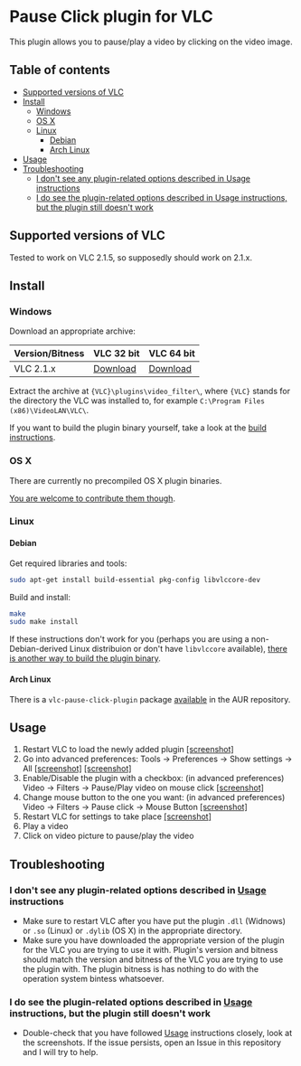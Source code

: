 # Pause Click plugin for VLC
This plugin allows you to pause/play a video by clicking on the video image.

## Table of contents

- [Supported versions of VLC](#supported-versions-of-vlc)
- [Install](#install)
  - [Windows](#windows)
  - [OS X](#os-x)
  - [Linux](#linux)
    - [Debian](#debian)
    - [Arch Linux](#arch-linux)
- [Usage](#usage)
- [Troubleshooting](#troubleshooting)
  - [I don't see any plugin-related options described in Usage instructions](#i-dont-see-any-plugin-related-options-described-in-usage-instructions)
  - [I do see the plugin-related options described in Usage instructions, but the plugin still doesn't work](#i-do-see-the-plugin-related-options-described-in-usage-instructions-but-the-plugin-still-doesnt-work)

## Supported versions of VLC
Tested to work on VLC 2.1.5, so supposedly should work on 2.1.x.

## Install

### Windows
Download an appropriate archive:

Version/Bitness | VLC 32 bit | VLC 64 bit
----------- | ------ | -------
VLC 2.1.x | [Download](https://github.com/nurupo/vlc-pause-click-plugin/releases/download/0.3.1/vlc-2.1.x-32bit-win.zip) | [Download](https://github.com/nurupo/vlc-pause-click-plugin/releases/download/0.3.1/vlc-2.1.x-64bit-win.zip)

Extract the archive at `{VLC}\plugins\video_filter\`, where `{VLC}` stands for the directory the VLC was installed to, for example `C:\Program Files (x86)\VideoLAN\VLC\`.

If you want to build the plugin binary yourself, take a look at the [build instructions](/BUILD.md).

### OS X
There are currently no precompiled OS X plugin binaries.

[You are welcome to contribute them though](/BUILD.md).

### Linux

#### Debian
Get required libraries and tools:
```bash
sudo apt-get install build-essential pkg-config libvlccore-dev
```

Build and install:
```bash
make
sudo make install
```

If these instructions don't work for you (perhaps you are using a non-Debian-derived Linux distribuion or don't have `libvlccore` available), [there is another way to build the plugin binary](/BUILD.md).

#### Arch Linux
There is a `vlc-pause-click-plugin` package [available](https://aur.archlinux.org/packages/vlc-pause-click-plugin/) in the AUR repository.

## Usage
1. Restart VLC to load the newly added plugin [[screenshot]](http://i.imgur.com/6oTRtD8.png)
2. Go into advanced preferences: Tools -> Preferences -> Show settings -> All [[screenshot]](http://i.imgur.com/ONLskiX.png) [[screenshot]](http://i.imgur.com/V7ql7HR.png)
3. Enable/Disable the plugin with a checkbox: (in advanced preferences) Video -> Filters -> Pause/Play video on mouse click [[screenshot]](http://i.imgur.com/U5TZpDp.png)
4. Change mouse button to the one you want: (in advanced preferences) Video -> Filters -> Pause click -> Mouse Button [[screenshot]](http://i.imgur.com/T5yp0jw.png)
5. Restart VLC for settings to take place [[screenshot]](http://i.imgur.com/6oTRtD8.png)
6. Play a video
7. Click on video picture to pause/play the video

## Troubleshooting

### I don't see any plugin-related options described in [Usage](#usage) instructions

- Make sure to restart VLC after you have put the plugin `.dll` (Widnows) or `.so` (Linux) or `.dylib` (OS X) in the appropriate directory.
- Make sure you have downloaded the appropriate version of the plugin for the VLC you are trying to use it with. Plugin's version and bitness should match the version and bitness of the VLC you are trying to use the plugin with. The plugin bitness is has nothing to do with the operation system bintess whatsoever.

### I do see the plugin-related options described in [Usage](#usage) instructions, but the plugin still doesn't work

- Double-check that you have followed [Usage](#usage) instructions closely, look at the screenshots. If the issue persists, open an Issue in this repository and I will try to help.
